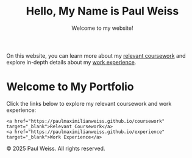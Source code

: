 <!DOCTYPE html>
<html lang="en">
<head>
    

<header>
    <h1>Hello, My Name is Paul Weiss</h1>
    <p>Welcome to my website!</p>
</header>

<main>
    <p>On this website, you can learn more about my <a href="#coursework">relevant coursework</a> and explore in-depth details about my <a href="#experience">work experience</a>.</p>

  <div class="container">
    <h1>Welcome to My Portfolio</h1>
    <p>Click the links below to explore my relevant coursework and work experience:</p>
    
    <a href="https://paulmaximilianweiss.github.io/coursework" target="_blank">Relevant Coursework</a>
    <a href="https://paulmaximilianweiss.github.io/experience" target="_blank">Work Experience</a>
</div>

</main>

<footer>
    <p>&copy; 2025 Paul Weiss. All rights reserved.</p>
</footer>
</head>
</body>
</html>
